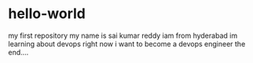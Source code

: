 # hello-world
my first repository
my name is sai kumar reddy
iam from hyderabad
im learning about devops right now
i want to become a devops engineer
the end....
